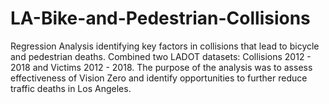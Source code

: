 # LA-Bike-and-Pedestrian-Collisions
Regression Analysis identifying key factors in collisions that lead to bicycle and pedestrian deaths. Combined two LADOT datasets: Collisions 2012 - 2018 and Victims 2012 - 2018. The purpose of the analysis was to assess effectiveness of Vision Zero and identify opportunities to further reduce traffic deaths in Los Angeles.

